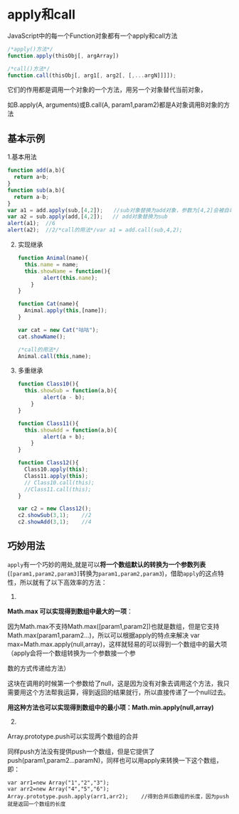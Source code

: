 # apply和call

JavaScript中的每一个Function对象都有一个apply和call方法

~~~js
/*apply()方法*/
function.apply(thisObj[, argArray])

/*call()方法*/
function.call(thisObj[, arg1[, arg2[, [,...argN]]]]);
~~~

它们的作用都是调用一个对象的一个方法，用另一个对象替代当前对象，

如B.apply(A, arguments)或B.call(A, param1,param2)都是A对象调用B对象的方法

## 基本示例

1.基本用法

~~~js
function add(a,b){
  return a+b;  
}
function sub(a,b){
  return a-b;  
}
var a1 = add.apply(sub,[4,2]);　　//sub对象替换为add对象，参数为[4,2]会被自动转化为，4，2
var a2 = sub.apply(add,[4,2]);   // add对象替换为sub
alert(a1);  //6     
alert(a2);  //2/*call的用法*/var a1 = add.call(sub,4,2);
~~~

2. 实现继承

   ~~~js
   function Animal(name){
     this.name = name;
     this.showName = function(){
           alert(this.name);    
       }    
   }
   
   function Cat(name){
     Animal.apply(this,[name]);    
   }
   
   var cat = new Cat("咕咕");
   cat.showName();
   
   /*call的用法*/
   Animal.call(this,name);
   ~~~

3. 多重继承

   ~~~js
   function Class10(){
     this.showSub = function(a,b){
           alert(a - b);
       }   
   }
   
   function Class11(){
     this.showAdd = function(a,b){
           alert(a + b);
       }  
   }
   
   function Class12(){
     Class10.apply(this);
     Class11.apply(this);   
     // Class10.call(this);
     //Class11.call(this);  
   }
   
   var c2 = new Class12();
   c2.showSub(3,1);    //2
   c2.showAdd(3,1);    //4
   ~~~

   

## 巧妙用法

`apply`有一个巧妙的用处,就是可以**将一个数组默认的转换为一个参数列表**(`[param1,param2,param3]`转换为`param1,param2,param3`)，借助`apply`的这点特性，所以就有了以下高效率的方法：

1.

**Math.max 可以实现得到数组中最大的一项**：

因为Math.max不支持Math.max([param1,param2])也就是数组，但是它支持Math.max(param1,param2...)，所以可以根据apply的特点来解决 var max=Math.max.apply(null,array)，这样就轻易的可以得到一个数组中的最大项（apply会将一个数组转换为一个参数接一个参

数的方式传递给方法）

这块在调用的时候第一个参数给了null，这是因为没有对象去调用这个方法，我只需要用这个方法帮我运算，得到返回的结果就行，所以直接传递了一个null过去。

**用这种方法也可以实现得到数组中的最小项：Math.min.apply(null,array)**

2.

Array.prototype.push可以实现两个数组的合并

同样push方法没有提供push一个数组，但是它提供了push(param1,param2...paramN)，同样也可以用apply来转换一下这个数组，即：

```
var arr1=new Array("1","2","3");
var arr2=new Array("4","5","6");
Array.prototype.push.apply(arr1,arr2);    //得到合并后数组的长度，因为push就是返回一个数组的长度
```

